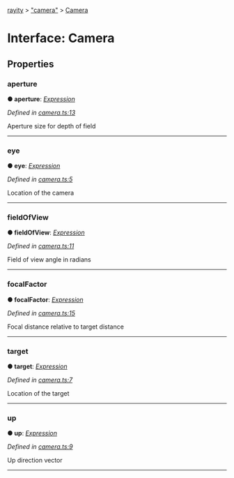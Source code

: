 [rayity](../README.md) > ["camera"](../modules/_camera_.md) > [Camera](../interfaces/_camera_.camera.md)



# Interface: Camera


## Properties
<a id="aperture"></a>

###  aperture

**●  aperture**:  *[Expression](_expression_.expression.md)* 

*Defined in [camera.ts:13](https://github.com/gribbet/rayity/blob/340dc71/src/camera.ts#L13)*



Aperture size for depth of field




___

<a id="eye"></a>

###  eye

**●  eye**:  *[Expression](_expression_.expression.md)* 

*Defined in [camera.ts:5](https://github.com/gribbet/rayity/blob/340dc71/src/camera.ts#L5)*



Location of the camera




___

<a id="fieldofview"></a>

###  fieldOfView

**●  fieldOfView**:  *[Expression](_expression_.expression.md)* 

*Defined in [camera.ts:11](https://github.com/gribbet/rayity/blob/340dc71/src/camera.ts#L11)*



Field of view angle in radians




___

<a id="focalfactor"></a>

###  focalFactor

**●  focalFactor**:  *[Expression](_expression_.expression.md)* 

*Defined in [camera.ts:15](https://github.com/gribbet/rayity/blob/340dc71/src/camera.ts#L15)*



Focal distance relative to target distance




___

<a id="target"></a>

###  target

**●  target**:  *[Expression](_expression_.expression.md)* 

*Defined in [camera.ts:7](https://github.com/gribbet/rayity/blob/340dc71/src/camera.ts#L7)*



Location of the target




___

<a id="up"></a>

###  up

**●  up**:  *[Expression](_expression_.expression.md)* 

*Defined in [camera.ts:9](https://github.com/gribbet/rayity/blob/340dc71/src/camera.ts#L9)*



Up direction vector




___



